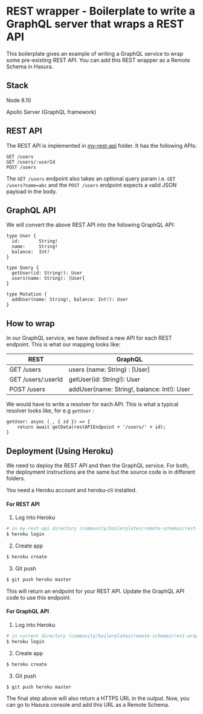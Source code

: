 # REST wrapper - Boilerplate to write a GraphQL server that wraps a REST API

This boilerplate gives an example of writing a GraphQL service to wrap some pre-existing REST API.
You can add this REST wrapper as a Remote Schema in Hasura.

## Stack

Node 8.10

Apollo Server (GraphQL framework)

## REST API

The REST API is implemented in [my-rest-api](my-rest-api/) folder. It has the following APIs:

```
GET /users
GET /users/:userId
POST /users
```

The `GET /users` endpoint also takes an optional query param i.e. `GET /users?name=abc` and the `POST /users` endpoint expects a valid JSON payload in the body.

## GraphQL API

We will convert the above REST API into the following GraphQL API:

```
type User {
  id:       String!
  name:     String!
  balance:  Int!
}

type Query {
  getUser(id: String!): User
  users(name: String): [User]
}

type Mutation {
  addUser(name: String!, balance: Int!): User
}
```

## How to wrap

In our GraphQL service, we have defined a new API for each REST endpoint. This is what our mapping looks like:

| REST                |  GraphQL                                       |
|---------------------|------------------------------------------------|
| GET /users          | users (name: String) : [User]                  |
| GET /users/:userId  | getUser(id: String!): User                     |
| POST /users         | addUser(name: String!, balance: Int!): User    |

We would have to write a resolver for each API. This is what a typical resolver looks like, for e.g `getUser` :

```
getUser: async (_, { id }) => {
    return await getData(restAPIEndpoint + '/users/' + id);
}
```

## Deployment (Using Heroku)

We need to deploy the REST API and then the GraphQL service.
For both, the deployment instructions are the same but the source code is in different folders.

You need a Heroku account and heroku-cli installed.

#### For REST API

1. Log into Heroku

```bash
# in my-rest-api directory (community/boilerplates/remote-schemas/rest-wrapper/my-rest-api)
$ heroku login
```

2. Create app

```bash
$ heroku create
```

3. Git push

```bash
$ git push heroku master
```
This will return an endpoint for your REST API. Update the GraphQL API code to use this endpoint.

#### For GraphQL API

1. Log into Heroku

```bash
# in current directory (community/boilerplates/remote-schemas/rest-wrapper)
$ heroku login
```

2. Create app

```bash
$ heroku create
```

3. Git push

```bash
$ git push heroku master
```

The final step above will also return a HTTPS URL in the output. Now, you can go to Hasura console and add this URL as a Remote Schema.

